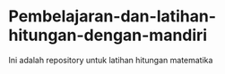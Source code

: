 # Pembelajaran-dan-latihan-hitungan-dengan-mandiri
Ini adalah repository untuk latihan hitungan matematika
